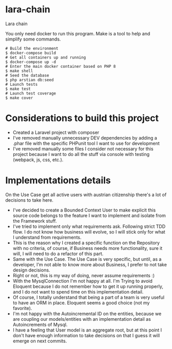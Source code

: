 # lara-chain

Lara chain

You only need docker to run this program. Make is a tool to help and simplify some commands.

```
# Build the environment
$ docker-compose build
# Get all containers up and running
$ docker-compose up -d
# Enter the main docker container based on PHP 8
$ make shell
# Seed the database
$ php arstian db:seed
# Launch tests
$ make test
# Launch test coverage
$ make cover
```

# Considerations to build this project

- Created a Laravel project with composer
- I've removed manually unnecessary DEV dependencies by adding a .phar file with the specific PHPunit tool I want to use for development
- I've removed manually some files I consider not necessary for this project because I want to do all the stuff via console with testing (webpack, js, css, etc.).

# Implementations details

On the Use Case get all active users with austrian citizenship there's a lot of decisions to take here.
- I've decided to create a Bounded Context User to make explicit this source code belongs to the feature I want to implement and isolate from the Framework stuff.
- I've tried to implement only what requirements ask. Following strict TDD flow. I do not know how business will evolve, so I will stick only for what I understand from requirements.
- This is the reason why I created a specific function on the Repository with no criteria, of course, if Business needs more functionality, sure it will, I will need to do a refactor of this part.
- Same with the Use Case. The Use Case is very specific, but until, as a developer, I'm not able to know more about Business, I prefer to not take design decisions.
- Right or not, this is my way of doing, never assume requirements :) 
- With the MysqlConnection I'm not happy at all. I'm Trying to avoid Eloquent because I do not remember how to get it up running properly, and I do not want to spend time on this implementation detail.
- Of course, I totally understand that being a part of a team is very useful to have an ORM in place. Eloquent seems a good choice (not my favorite).
- I'm not happy with the Autoincremental ID on the entities, because we are coupling our models/entities with an implementation detail as Autoincrements of Mysql.
- I have a feeling that User model is an aggregate root, but at this point I don't have enough information to take decisions on that I guess it will emerge on next commits.


